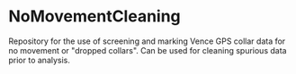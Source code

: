 # NoMovementCleaning
Repository for the use of screening and marking Vence GPS collar data for no movement or "dropped collars". Can be used for cleaning spurious data prior to analysis. 
